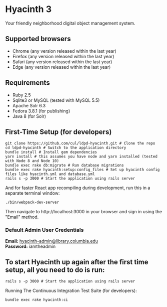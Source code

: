 # Hyacinth 3

Your friendly neighborhood digital object management system.

## Supported browsers

- Chrome (any version released within the last year)
- Firefox (any version released within the last year)
- Safari (any version released within the last year)
- Edge (any version released within the last year)

## Requirements

- Ruby 2.5
- Sqlite3 or MySQL (tested with MySQL 5.5)
- Apache Solr 6.3
- Fedora 3.8.1 (for publishing)
- Java 8 (for Solr)

## First-Time Setup (for developers)

```
git clone https://github.com/cul/ldpd-hyacinth.git # Clone the repo
cd ldpd-hyacinth # Switch to the application directory
bundle install # Install gem dependencies
yarn install # this assumes you have node and yarn installed (tested with Node 8 and Node 10)
bundle exec rake db:migrate # Run database migrations
bundle exec rake hyacinth:setup:config_files # Set up hyacinth config files like hyacinth.yml and database.yml
rails s -p 3000 # Start the application using rails server
```
And for faster React app recompiling during development, run this in a separate terminal window:

```
./bin/webpack-dev-server
```

Then navigate to http://localhost:3000 in your browser and sign in using the "Email" method.

### Default Admin User Credentials

**Email:** hyacinth-admin@library.columbia.edu<br/>
**Password:** iamtheadmin

## To start Hyacinth up again after the first time setup, all you need to do is run:

```
rails s -p 3000 # Start the application using rails server
```

Running The Continuous Integration Test Suite (for developers):
```
bundle exec rake hyacinth:ci
```

